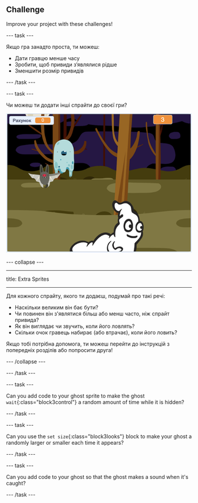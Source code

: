 ## Challenge

Improve your project with these challenges!

\--- task \---

Якщо гра занадто проста, ти можеш:

+ Дати гравцю менше часу
+ Зробити, щоб привиди з’являлися рідше
+ Зменшити розмір привидів

\--- /task \---

\--- task \---

Чи можеш ти додати інші спрайти до своєї гри?

![знімок екрану](images/ghost-final.png)

\--- collapse \---

* * *

title: Extra Sprites

* * *

Для кожного спрайту, якого ти додаєш, подумай про такі речі:

+ Наскільки великим він бає бути?
+ Чи повинен він з'являтися більш або менш часто, ніж спрайт привида?
+ Як він виглядає чи звучить, коли його ловлять?
+ Скільки очок гравець набирає (або втрачає), коли його ловить?

Якщо тобі потрібна допомога, ти можеш перейти до інструкцій з попередніх розділів або попросити друга!

\--- /collapse \---

\--- /task \---

\--- task \---

Can you add code to your ghost sprite to make the ghost `wait`{:class="block3control"} a random amount of time while it is hidden?

\--- /task \---

\--- task \---

Can you use the `set size`{:class="block3looks"} block to make your ghost a randomly larger or smaller each time it appears?

\--- /task \---

\--- task \---

Can you add code to your ghost so that the ghost makes a sound when it's caught?

\--- /task \---